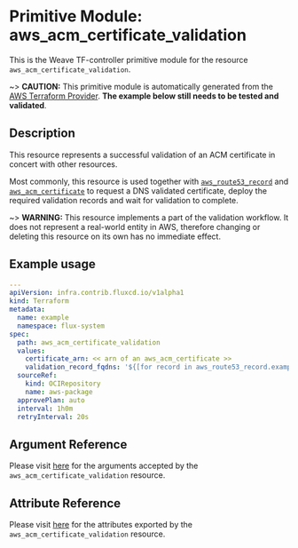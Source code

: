 
# Primitive Module: aws_acm_certificate_validation

This is the Weave TF-controller primitive module for the resource `aws_acm_certificate_validation`.

~> **CAUTION:** This primitive module is automatically generated from the [AWS Terraform Provider](https://registry.terraform.io/providers/hashicorp/aws/latest/docs/resources/acm_certificate_validation). **The example below still needs to be tested and validated**.

## Description

This resource represents a successful validation of an ACM certificate in concert
with other resources.

Most commonly, this resource is used together with [`aws_route53_record`](route53_record.html) and
[`aws_acm_certificate`](acm_certificate.html) to request a DNS validated certificate,
deploy the required validation records and wait for validation to complete.

~> **WARNING:** This resource implements a part of the validation workflow. It does not represent a real-world entity in AWS, therefore changing or deleting this resource on its own has no immediate effect.

## Example usage

```yaml
---
apiVersion: infra.contrib.fluxcd.io/v1alpha1
kind: Terraform
metadata:
  name: example
  namespace: flux-system
spec:
  path: aws_acm_certificate_validation
  values:
    certificate_arn: << arn of an aws_acm_certificate >>
    validation_record_fqdns: '${[for record in aws_route53_record.example : record.fqdn]}'
  sourceRef:
    kind: OCIRepository
    name: aws-package
  approvePlan: auto
  interval: 1h0m
  retryInterval: 20s
```

## Argument Reference

Please visit [here](https://registry.terraform.io/providers/hashicorp/aws/latest/docs/resources/acm_certificate_validation#argument-reference) for the arguments accepted by the `aws_acm_certificate_validation` resource.

## Attribute Reference

Please visit [here](https://registry.terraform.io/providers/hashicorp/aws/latest/docs/resources/acm_certificate_validation#attributes-reference) for the attributes exported by the `aws_acm_certificate_validation` resource.
